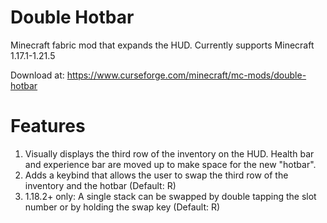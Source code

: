 # Double Hotbar
Minecraft fabric mod that expands the HUD.
Currently supports Minecraft 1.17.1-1.21.5

Download at: https://www.curseforge.com/minecraft/mc-mods/double-hotbar

# Features
1. Visually displays the third row of the inventory on the HUD. Health bar and experience bar are moved up to make space for the new "hotbar".
2. Adds a keybind that allows the user to swap the third row of the inventory and the hotbar (Default: R)
3. 1.18.2+ only: A single stack can be swapped by double tapping the slot number or by holding the swap key (Default: R)
